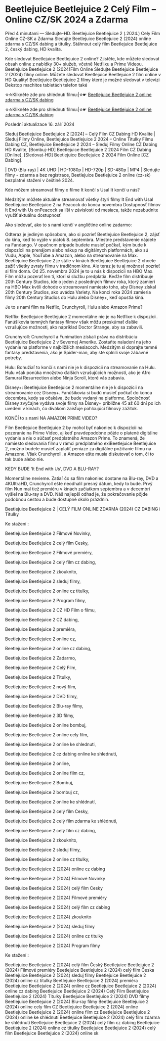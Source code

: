 # Beetlejuice Beetlejuice 2 Celý Film – Online CZ/SK 2024 a Zdarma

Před 4 minutami — Sledujte-HD. Beetlejuice Beetlejuice 2 (.2024.) Cely Film Online CZ-SK a Zdarma
Sledujte Beetlejuice Beetlejuice 2 (2024) online zdarma s CZ/SK dabing a titulky. Stáhnout celý film Beetlejuice Beetlejuice 2, český dabing, HD kvalita.

Kde sledovat Beetlejuice Beetlejuice 2 online? Zjistěte, kde můžete sledovat obsah online z nabídky 30+ služeb, včetně Netflixu a Prime Videou. Beetlejuice Beetlejuice 2 (2024)Film Online Sledujte Beetlejuice Beetlejuice 2 (2024) filmy online. Můžete sledovat Beetlejuice Beetlejuice 2 film online v HD Quality! Beetlejuice Beetlejuice 2 filmy které je možné sledovat v televizi Dekstop machitos tabletách telefon také

✮✮Klikněte zde pro shlédnutí filmu:|✮☛ [Beetlejuice Beetlejuice 2 online zdarma s CZ/SK dabing](https://onlinecz-skdabingtitulkyzdarmo.blogspot.com/2024/09/beetlejuice-beetlejuice-2-cely-film.html)

✮✮Klikněte zde pro shlédnutí filmu:|✮☛ [Beetlejuice Beetlejuice 2 online zdarma s CZ/SK dabing](https://onlinecz-skdabingtitulkyzdarmo.blogspot.com/2024/09/beetlejuice-beetlejuice-2-cely-film.html)

Poslední aktualizace 16. září 2024


Sleduj Beetlejuice Beetlejuice 2 [2024] – Celý Film CZ Dabing HD Kvalite | Sleduj Filmy Online, Beetlejuice Beetlejuice 2 2024 – Online Titulky Filmu Dabing CZ, Beetlejuice Beetlejuice 2 2024 – Sleduj Filmy Online CZ Dabing HD Kvalite, [Bombuj-HD] Beetlejuice Beetlejuice 2 2024 Film CZ Dabing [Online], [Sledovat-HD] Beetlejuice Beetlejuice 2 2024 Film Online [CZ Dabing].

| DVD (Blu-ray) | 4K UHD | HD-1080p | HD-720p | SD-480p | MP4 | Sledujte filmy - zdarma a bez registrace, Beetlejuice Beetlejuice 2 online (cz-sk) bezplatné stažení v češtině 2024.

Kde môžem streamovať filmy o filme It končí s Usal It končí u nás?

Medzitým môžete aktuálne streamovať všetky štyri filmy It End with Usal Beetlejuice Beetlejuice 2 na Peacock do konca novembra Dostupnosť filmov It End with Us onPeacock sa líši v závislosti od mesiaca, takže nezabudnite využiť aktuálnu dostupnosť

Ako sledovať, ako to s nami končí v angličtine online zadarmo:

Odteraz je jediným spôsobom, ako si pozrieť Beetlejuice Beetlejuice 2, zájsť do kina, keď to vyjde v piatok 8. septembra. Miestne predstavenie nájdete na Fandango. V opačnom prípade budete musieť počkať, kým bude k dispozícii na prenájom alebo nákup na digitálnych platformách, ako sú Vudu, Apple, YouTube a Amazon, alebo na streamovanie na Max. Beetlejuice Beetlejuice 2 je stále v kinách Beetlejuice Beetlejuice 2 chcete zažiť všetky zvraty filmu v tradičnom kine. Ale teraz je tu aj možnosť pozrieť si film doma. Od 25. novembra 2024 je to u nás k dispozícii na HBO Max. Film môžu pozerať len tí, ktorí si službu predplatia. Keďže film distribuuje 20th Century Studios, ide o jeden z posledných filmov roka, ktorý zamieri na HBO Max kvôli dohode o streamovaní namiesto toho, aby Disney získal 20th Century Studios, ako uvádza Variety. Na konci roka 2024 zamieria filmy 20th Century Studios do Hulu alebo Disney+, keď opustia kiná.

Je to s nami film na Netflix, Crunchyroll, Hulu alebo Amazon Prime?

Netflix: Beetlejuice Beetlejuice 2 momentálne nie je na Netflixe k dispozícii. Fanúšikovia temných fantasy filmov však môžu preskúmať ďalšie vzrušujúce možnosti, ako napríklad Doctor Strange, aby sa zabavili.

Crunchyroll: Crunchyroll a Funimation získali práva na distribúciu Beetlejuice Beetlejuice 2 v Severnej Amerike. Zostaňte naladení na jeho vydanie na platforme v najbližších mesiacoch. Medzitým si doprajte temné fantasy predstavenia, ako je Spider-man, aby ste splnili svoje zábavné potreby.

Hulu: Bohužiaľ to končí s nami nie je k dispozícii na streamovanie na Hulu. Hulu však ponúka množstvo ďalších vzrušujúcich možností, ako je Afro Samurai Resurrection alebo Ninja Scroll, ktoré vás zabavia.

Disney+: Beetlejuice Beetlejuice 2 momentálne nie je k dispozícii na streamovanie cez Disney+. Fanúšikovia si budú musieť počkať do konca decembra, kedy sa očakáva, že bude vydaný na platforme. Spoločnosť Disney zvyčajne vydáva svoje filmy na Disney+ približne 45 až 60 dní po ich uvedení v kinách, čo divákom zaisťuje pohlcujúci filmový zážitok.

KONČÍ to s nami NA AMAZON PRIME VIDEO?

Film Beetlejuice Beetlejuice 2 by mohol byť nakoniec k dispozícii na pozeranie na Prime Video, aj keď pravdepodobne pôjde o platené digitálne vydanie a nie o súčasť predplatného Amazon Prime. To znamená, že namiesto sledovania filmu v rámci predplatného exiBeetlejuice Beetlejuice 2, možno budete musieť zaplatiť peniaze za digitálne požičanie filmu na Amazone. Však Crunchyroll. a Amazon ešte musia diskutovať o tom, či to tak bude alebo nie.

KEDY BUDE ‘It End with Us’, DVD A BLU-RAY?

Momentálne nevieme. Zatiaľ čo sa film nakoniec dostane na Blu-ray, DVD a 4KUltraHD, Crunchyroll ešte neodhalil presný dátum, kedy to bude. Prvý film Nun mal tiež premiéru v kinách začiatkom septembra a v decembri vyšiel na Blu-ray a DVD. Náš najlepší odhad je, že pokračovanie pôjde podobnou cestou a bude dostupné okolo prázdnin.

Beetlejuice Beetlejuice 2 | CELÝ FILM ONLINE ZDARMA (2024) CZ DABING i Titulky

Ke stažení :

Beetlejuice Beetlejuice 2 Filmové Novinky,

Beetlejuice Beetlejuice 2 celý film Cesky,

Beetlejuice Beetlejuice 2 Filmové premiéry,

Beetlejuice Beetlejuice 2 celý film cz dabing,

Beetlejuice Beetlejuice 2 zkouknito,

Beetlejuice Beetlejuice 2 sleduj filmy,

Beetlejuice Beetlejuice 2 online cz titulky,

Beetlejuice Beetlejuice 2 Program filmy,

Beetlejuice Beetlejuice 2 CZ HD Film o filmu,

Beetlejuice Beetlejuice 2 CZ dabing,

Beetlejuice Beetlejuice 2 premiéra,

Beetlejuice Beetlejuice 2 online cz,

Beetlejuice Beetlejuice 2 online cz dabing,

Beetlejuice Beetlejuice 2 Zadarmo,

Beetlejuice Beetlejuice 2 Celý Film,

Beetlejuice Beetlejuice 2 Titulky,

Beetlejuice Beetlejuice 2 nový film,

Beetlejuice Beetlejuice 2 DVD filmy,

Beetlejuice Beetlejuice 2 Blu-ray filmy,

Beetlejuice Beetlejuice 2 3D filmy,

Beetlejuice Beetlejuice 2 online bombuj,

Beetlejuice Beetlejuice 2 online cely film,

Beetlejuice Beetlejuice 2 online ke shlednuti,

Beetlejuice Beetlejuice 2 cz dabing online ke shlednuti,

Beetlejuice Beetlejuice 2 online,

Beetlejuice Beetlejuice 2 online film cz,

Beetlejuice Beetlejuice 2 Bombuj,

Beetlejuice Beetlejuice 2 bombuj cz,

Beetlejuice Beetlejuice 2 online ke shlédnutí,

Beetlejuice Beetlejuice 2 celý film Cesky,

Beetlejuice Beetlejuice 2 celý film zdarma ke shlédnutí,

Beetlejuice Beetlejuice 2 celý film cz dabing,

Beetlejuice Beetlejuice 2 zkouknito,

Beetlejuice Beetlejuice 2 sleduj filmy,

Beetlejuice Beetlejuice 2 online cz titulky,

Beetlejuice Beetlejuice 2 (2024) online cz dabing

Beetlejuice Beetlejuice 2 (2024) Filmové Novinky

Beetlejuice Beetlejuice 2 (2024) celý film Cesky

Beetlejuice Beetlejuice 2 (2024) Filmové premiéry

Beetlejuice Beetlejuice 2 (2024) celý film cz dabing

Beetlejuice Beetlejuice 2 (2024) zkouknito

Beetlejuice Beetlejuice 2 (2024) sleduj filmy

Beetlejuice Beetlejuice 2 (2024) online cz titulky

Beetlejuice Beetlejuice 2 (2024) Program filmy

Ke stažení :

Beetlejuice Beetlejuice 2 (2024) celý film Český Beetlejuice Beetlejuice 2 (2024) Filmové premiéry Beetlejuice Beetlejuice 2 (2024) celý film Česka Beetlejuice Beetlejuice 2 (2024) sleduj filmy Beetlejuice Beetlejuice 2 (2024) online cz titulky Beetlejuice Beetlejuice 2 (2024) premiéra Beetlejuice Beetlejuice 2 (2024) online cz Beetlejuice Beetlejuice 2 (2024) online cz dabing Beetlejuice Beetlejuice 2 (2024) Celý Film Beetlejuice Beetlejuice 2 (2024) Titulky Beetlejuice Beetlejuice 2 (2024) DVD filmy Beetlejuice Beetlejuice 2 (2024) Blu-ray filmy Beetlejuice Beetlejuice 2 (2024) online cely film CZ Beetlejuice Beetlejuice 2 (2024) online Beetlejuice Beetlejuice 2 (2024) online film cz Beetlejuice Beetlejuice 2 (2024) online ke shlédnutí Beetlejuice Beetlejuice 2 (2024) celý film zdarma ke shlédnutí Beetlejuice Beetlejuice 2 (2024) celý film cz dabing Beetlejuice Beetlejuice 2 (2024) online cz titulky Beetlejuice Beetlejuice 2 (2024) celý film Beetlejuice Beetlejuice 2 (2024) online sk
